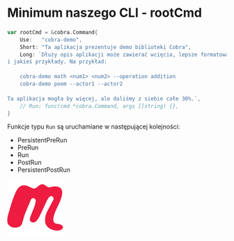 # Minimum naszego CLI - rootCmd

```go
var rootCmd = &cobra.Command{
	Use:   "cobra-demo",
	Short: "Ta aplikacja prezentuje demo biblioteki Cobra",
	Long: `Dłuży opis aplikacji może zawierać wcięcia, lepsze formatowanie
i jakieś przykłady. Na przykład:

	cobra-demo math <num1> <num2> --operation addition
	cobra-demo poem --actor1 --actor2

Ta aplikacja mogła by więcej, ale daliśmy z siebie całe 30%.`,
	// Run: func(cmd *cobra.Command, args []string) {},
}
```
Funkcje typu `Run` są uruchamiane w następującej kolejności:

- PersistentPreRun
- PreRun
- Run
- PostRun
- PersistentPostRun

<!-- Copy this block for every slide -->
<BarBottom  title="Goat - Poznań Go Devs #7">
  <Item text="Meetup">
    <a href="https://www.meetup.com/pl-PL/goat-poznan-go-devs/"><img src="/images/meetup-icon.svg" class="w-5"/></a>
  </Item>
</BarBottom>